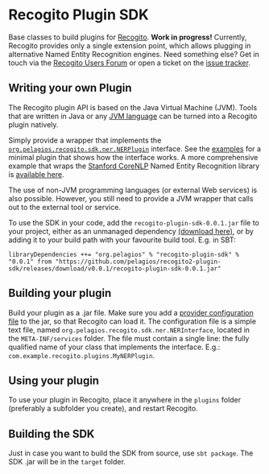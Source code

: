 # Recogito Plugin SDK

Base classes to build plugins for [Recogito](http://github.com/pelagios/recogito2).
__Work in progress!__ Currently, Recogito provides only a single extension point, which
allows plugging in alternative Named Entity Recognition engines. Need something else?
Get in touch via the [Recogito Users Forum](http://commons.pelagios.org/groups/recogito-users/)
or open a ticket on the [issue tracker](https://github.com/pelagios/recogito2-plugin-sdk/issues).

## Writing your own Plugin

The Recogito plugin API is based on the Java Virtual Machine (JVM). Tools that are written in Java
or any [JVM language](https://en.wikipedia.org/wiki/List_of_JVM_languages) can be turned
into a Recogito plugin natively.

Simply provide a wrapper that implements the
[`org.pelagios.recogito.sdk.ner.NERPlugin`](https://github.com/pelagios/recogito2-plugin-sdk/blob/master/src/main/java/org/pelagios/recogito/sdk/ner/NERPlugin.java) interface. See the
[examples](https://github.com/pelagios/recogito2-plugin-sdk/tree/master/src/main/java/org/pelagios/recogito/sdk/examples/ner)
for a minimal plugin that shows how the interface works. A more comprehensive example that
wraps the [Stanford CoreNLP](http://stanfordnlp.github.io/CoreNLP/) Named Entity Recognition library is [available here](https://github.com/pelagios/recogito2/tree/master/plugins/org.pelagios/recogito.plugins.ner.stanford).

The use of non-JVM programming
languages (or external Web services) is also possible. However, you still need to provide a
JVM wrapper that calls out to the external tool or service.

To use the SDK in your code, add the `recogito-plugin-sdk-0.0.1.jar` file to your project, either
as an unmanaged dependency [(download here)](https://github.com/pelagios/recogito2-plugin-sdk/releases/download/v0.0.1/recogito-plugin-sdk-0.0.1.jar),
or by adding it to your build path with your favourite build tool. E.g. in SBT:

```
libraryDependencies ++= "org.pelagios" % "recogito-plugin-sdk" % "0.0.1" from "https://github.com/pelagios/recogito2-plugin-sdk/releases/download/v0.0.1/recogito-plugin-sdk-0.0.1.jar"
 ```

## Building your plugin

Build your plugin as a .jar file. Make sure you add a [provider configuration file](http://docs.oracle.com/javase/7/docs/api/java/util/ServiceLoader.html) to the jar, so
that Recogito can load it. The configuration file is a simple text file, named
`org.pelagios.recogito.sdk.ner.NERInterface`, located in the `META-INF/services` folder.
The file must contain a single line: the fully qualified name of your class that implements
the interface. E.g.: `com.example.recogito.plugins.MyNERPlugin`.

## Using your plugin

To use your plugin in Recogito, place it anywhere in the `plugins` folder (preferably a subfolder
you create), and restart Recogito.

## Building the SDK

Just in case you want to build the SDK from source, use `sbt package`. The SDK .jar will be
in the `target` folder.
